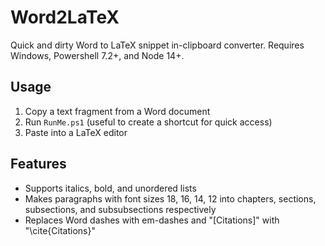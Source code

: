 # Word2LaTeX

Quick and dirty Word to LaTeX snippet in-clipboard converter. Requires Windows, Powershell 7.2+, and Node 14+.

## Usage

1. Copy a text fragment from a Word document
2. Run `RunMe.ps1` (useful to create a shortcut for quick access)
3. Paste into a LaTeX editor

## Features

- Supports italics, bold, and unordered lists
- Makes paragraphs with font sizes 18, 16, 14, 12 into chapters, sections, subsections, and subsubsections respectively
- Replaces Word dashes with em-dashes and "\[Citations\]" with "\cite{Citations}"

